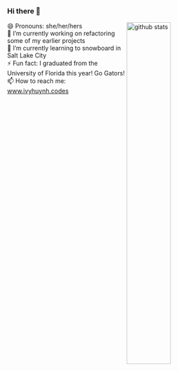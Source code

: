 ### Hi there 👋

<!--
**WellHelloIvy/WellHelloIvy** is a ✨ _special_ ✨ repository because its `README.md` (this file) appears on your GitHub profile.

Here are some ideas to get you started:

- 🔭 I’m currently working on ...
- 🌱 I’m currently learning ...
- 👯 I’m looking to collaborate on ...
- 🤔 I’m looking for help with ...
- 💬 Ask me about ...
- 📫 How to reach me: ...
- 😄 Pronouns: ...
- ⚡ Fun fact: ...
-->

<img src="https://github-readme-stats.vercel.app/api?username=WellHelloIvy&show_icons=true&theme=gotham" alt="github stats" width="45%" align="right"/>

😄 Pronouns: she/her/hers <br>
🔭 I’m currently working on refactoring some of my earlier projects <br>
🌱 I’m currently learning to snowboard in Salt Lake City <br>
⚡ Fun fact: I graduated from the University of Florida this year! Go Gators! 
📫 How to reach me: www.ivyhuynh.codes
